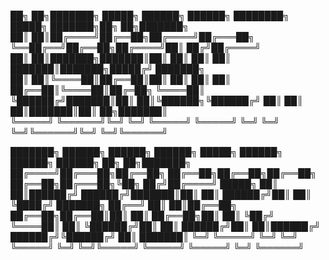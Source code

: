 
██╗   ██╗███████╗ █████╗  ██████╗ ██████╗     ████████╗ █████╗ ███████╗██╗  ██╗███████╗    
██║   ██║██╔════╝██╔══██╗██╔════╝██╔═══██╗    ╚══██╔══╝██╔══██╗██╔════╝██║ ██╔╝██╔════╝    
██║   ██║███████╗███████║██║     ██║   ██║       ██║   ███████║███████╗█████╔╝ ███████╗    
██║   ██║╚════██║██╔══██║██║     ██║   ██║       ██║   ██╔══██║╚════██║██╔═██╗ ╚════██║    
╚██████╔╝███████║██║  ██║╚██████╗╚██████╔╝       ██║   ██║  ██║███████║██║  ██╗███████║    
 ╚═════╝ ╚══════╝╚═╝  ╚═╝ ╚═════╝ ╚═════╝        ╚═╝   ╚═╝  ╚═╝╚══════╝╚═╝  ╚═╝╚══════╝    
                                                                                           
███████╗ ██████╗ ██████╗     ██████╗  █████╗ ██████╗     ██████╗  ██████╗ ██╗   ██╗███████╗
██╔════╝██╔═══██╗██╔══██╗    ██╔══██╗██╔══██╗██╔══██╗    ██╔══██╗██╔═══██╗╚██╗ ██╔╝██╔════╝
█████╗  ██║   ██║██████╔╝    ██████╔╝███████║██║  ██║    ██████╔╝██║   ██║ ╚████╔╝ ███████╗
██╔══╝  ██║   ██║██╔══██╗    ██╔══██╗██╔══██║██║  ██║    ██╔══██╗██║   ██║  ╚██╔╝  ╚════██║
██║     ╚██████╔╝██║  ██║    ██████╔╝██║  ██║██████╔╝    ██████╔╝╚██████╔╝   ██║   ███████║
╚═╝      ╚═════╝ ╚═╝  ╚═╝    ╚═════╝ ╚═╝  ╚═╝╚═════╝     ╚═════╝  ╚═════╝    ╚═╝   ╚══════╝
   
